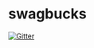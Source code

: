 # swagbucks

[![Gitter](https://badges.gitter.im/Join%20Chat.svg)](https://gitter.im/williamjacksn/swagbucks?utm_source=badge&utm_medium=badge&utm_campaign=pr-badge&utm_content=badge)